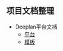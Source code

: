 ## 项目文档整理
- Deeplan平台文档
  - [平台](./DeeplanPlatform/platform)
  - [模板](./DeeplanPlatform/template/README.md)